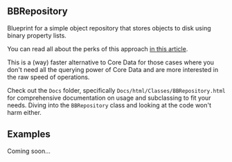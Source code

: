 BBRepository
------------

Blueprint for a simple object repository that stores objects to disk using binary property lists.

You can read all about the perks of this approach [in this article](http://biasedbit.com/caf-vs-custom-serialization/).
 
This is a (way) faster alternative to Core Data for those cases where you don't need all the querying power of Core 
 Data and are more interested in the raw speed of operations.
 
Check out the `Docs` folder, specifically `Docs/html/Classes/BBRepository.html` for comprehensive documentation on usage and subclassing to fit your needs. Diving into the `BBRepository` class and looking at the code won't harm either.


## Examples

Coming soon…
